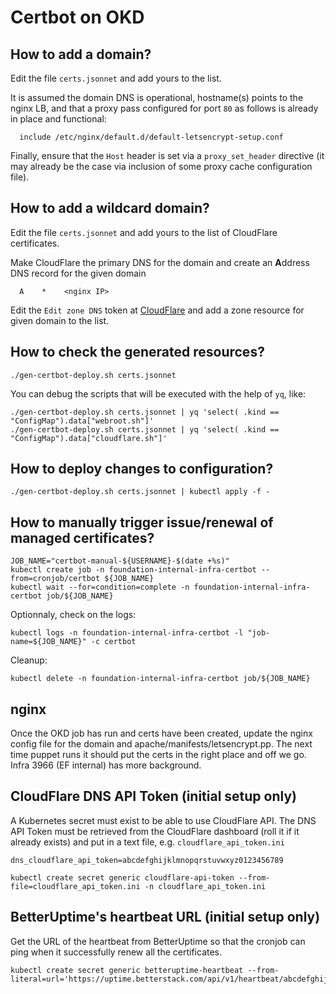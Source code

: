 # Certbot on OKD

## How to add a domain?

Edit the file `certs.jsonnet` and add yours to the list.

It is assumed the domain DNS is operational, hostname(s) points to the nginx LB, and that a proxy pass configured for port `80` as follows is already in place and functional:

```nginx
  include /etc/nginx/default.d/default-letsencrypt-setup.conf
```

Finally, ensure that the `Host` header is set via a `proxy_set_header` directive (it may already be the case via inclusion of some proxy cache configuration file).

## How to add a wildcard domain?

Edit the file `certs.jsonnet` and add yours to the list of CloudFlare certificates.

Make CloudFlare the primary DNS for the domain and create an **A**ddress DNS record for the given domain

```
  A    *    <nginx IP>
```

Edit the `Edit zone DNS` token at [CloudFlare](https://dash.cloudflare.com/profile/api-tokens) and add a zone resource for given domain to the list.

## How to check the generated resources?

```
./gen-certbot-deploy.sh certs.jsonnet
```

You can debug the scripts that will be executed with the help of `yq`, like:

```
./gen-certbot-deploy.sh certs.jsonnet | yq 'select( .kind == "ConfigMap").data["webroot.sh"]'
./gen-certbot-deploy.sh certs.jsonnet | yq 'select( .kind == "ConfigMap").data["cloudflare.sh"]'
```

## How to deploy changes to configuration?

```
./gen-certbot-deploy.sh certs.jsonnet | kubectl apply -f -
```

## How to manually trigger issue/renewal of managed certificates?

```
JOB_NAME="certbot-manual-${USERNAME}-$(date +%s)"
kubectl create job -n foundation-internal-infra-certbot --from=cronjob/certbot ${JOB_NAME}
kubectl wait --for=condition=complete -n foundation-internal-infra-certbot job/${JOB_NAME}
```

Optionnaly, check on the logs:

```
kubectl logs -n foundation-internal-infra-certbot -l "job-name=${JOB_NAME}" -c certbot
```

Cleanup:

```
kubectl delete -n foundation-internal-infra-certbot job/${JOB_NAME}
```

## nginx

Once the OKD job has run and certs have been created, update the nginx config file for the domain and apache/manifests/letsencrypt.pp. The next time puppet runs it should put the certs in the right place and off we go.  Infra 3966 (EF internal) has more background.

## CloudFlare DNS API Token (initial setup only)

A Kubernetes secret must exist to be able to use CloudFlare API. The DNS API Token must be retrieved from the CloudFlare dashboard (roll it if it already exists) and put in a text file, e.g. `cloudflare_api_token.ini`

```
dns_cloudflare_api_token=abcdefghijklmnopqrstuvwxyz0123456789
```

```
kubectl create secret generic cloudflare-api-token --from-file=cloudflare_api_token.ini -n cloudflare_api_token.ini
```

## BetterUptime's heartbeat URL (initial setup only)

Get the URL of the heartbeat from BetterUptime so that the cronjob can ping when it successfully renew all the certificates.

```
kubectl create secret generic betteruptime-heartbeat --from-literal=url='https://uptime.betterstack.com/api/v1/heartbeat/abcdefghijklmn012345678
```